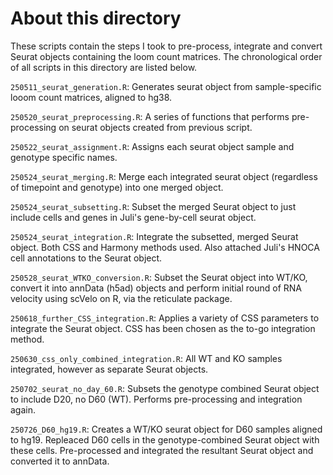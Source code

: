 # About this directory

These scripts contain the steps I took to pre-process, integrate and convert Seurat objects containing the loom count matrices. The chronological order of all scripts in this directory are listed below.

`250511_seurat_generation.R`: Generates seurat object from sample-specific looom count matrices, aligned to hg38.

`250520_seurat_preprocessing.R`: A series of functions that performs pre-processing on seurat objects created from previous script.

`250522_seurat_assignment.R`: Assigns each seurat object sample and genotype specific names.

`250524_seurat_merging.R`: Merge each integrated seurat object (regardless of timepoint and genotype) into one merged object.

`250524_seurat_subsetting.R`: Subset the merged Seurat object to just include cells and genes in Juli's gene-by-cell seurat object.

`250524_seurat_integration.R`: Integrate the subsetted, merged Seurat object. Both CSS and Harmony methods used. Also attached Juli's HNOCA cell annotations to the Seurat object.

`250528_seurat_WTKO_conversion.R`: Subset the Seurat object into WT/KO, convert it into annData (h5ad) objects and perform initial round of RNA velocity using scVelo on R, via the reticulate package.

`250618_further_CSS_integration.R`: Applies a variety of CSS parameters to integrate the Seurat object. CSS has been chosen as the to-go integration method.

`250630_css_only_combined_integration.R`: All WT and KO samples integrated, however as separate Seurat objects.

`250702_seurat_no_day_60.R`: Subsets the genotype combined Seurat object to include D20, no D60 (WT). Performs pre-processing and integration again.  

`250726_D60_hg19.R`: Creates a WT/KO seurat object for D60 samples aligned to hg19. Repleaced D60 cells in the genotype-combined Seurat object with these cells. Pre-processed and integrated the resultant Seurat object and converted it to annData.

